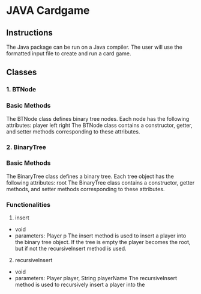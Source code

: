 # JAVA Cardgame
## Instructions
The Java package can be run on a Java compiler. The user will use the formatted input file to create and run a card game.
## Classes

### 1. BTNode
### Basic Methods
The BTNode class defines binary tree nodes. Each node has the following attributes:
  player
  left
  right
The BTNode class contains a constructor, getter, and setter methods corresponding to these attributes.

### 2. BinaryTree
### Basic Methods
The BinaryTree class defines a binary tree. Each tree object has the following attributes:
  root
The BinaryTree class contains a constructor, getter methods, and setter methods corresponding to these attributes.
### Functionalities
1. insert
- void
- parameters: Player p
The insert method is used to insert a player into the binary tree object. If the tree is empty the player becomes the root, but if not the recursiveInsert method is used.

2. recursiveInsert
 - void
 - parameters: Player player, String playerName
The recursiveInsert method is used to recursively insert a player into the 

